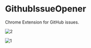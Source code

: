 GithubIssueOpener
=================

Chrome Extension for GitHub issues.

![2](https://cloud.githubusercontent.com/assets/96539/3426241/78420196-001d-11e4-9c33-d2b11a28aa88.png)

![1](https://cloud.githubusercontent.com/assets/96539/3426240/7663a866-001d-11e4-81ae-dde249bb3c0a.png)
